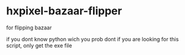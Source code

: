 # hxpixel-bazaar-flipper
for flipping bazaar

if you dont know python wich you prob
 dont if you are looking for this script,
only get the exe file

